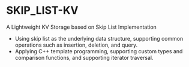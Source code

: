 # SKIP_LIST-KV
A Lightweight KV Storage based on Skip List Implementation
- Using skip list as the underlying data structure, supporting common operations such as insertion, deletion, and query.
- Applying C++ template programming, supporting custom types and comparison functions, and supporting iterator traversal.
